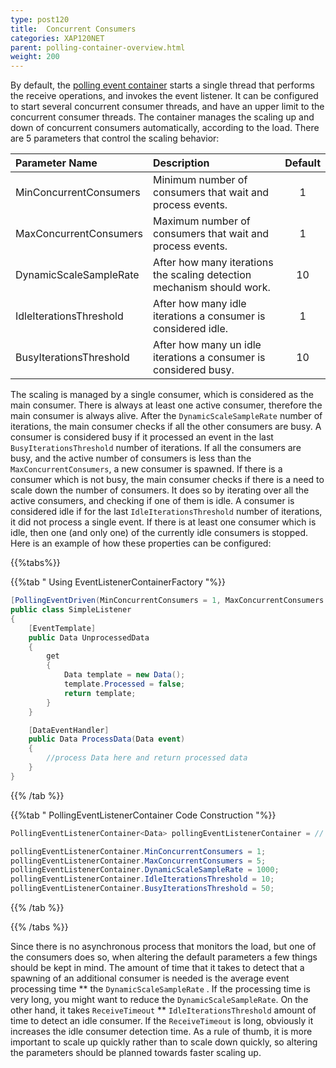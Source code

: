 ```yaml
---
type: post120
title:  Concurrent Consumers
categories: XAP120NET
parent: polling-container-overview.html
weight: 200
---
```




By default, the [polling event container](./polling-container.html) starts a single thread that performs the receive operations, and invokes the event listener. It can be configured to start several concurrent consumer threads, and have an upper limit to the concurrent consumer threads. The container manages the scaling up and down of concurrent consumers automatically, according to the load.
There are 5 parameters that control the scaling behavior:


|Parameter Name| Description |Default |
|:-------------|:------------|:------:|
| MinConcurrentConsumers  | Minimum number of consumers that wait and process events. | 1 |
| MaxConcurrentConsumers  | Maximum number of consumers that wait and process events. | 1 |
| DynamicScaleSampleRate  | After how many iterations the scaling detection mechanism should work. | 10 |
| IdleIterationsThreshold | After how many idle iterations a consumer is considered idle. | 1 |
| BusyIterationsThreshold | After how many un idle iterations a consumer is considered busy. | 10 |

The scaling is managed by a single consumer, which is considered as the main consumer. There is always at least one active consumer, therefore the main consumer is always alive. After the `DynamicScaleSampleRate` number of iterations, the main consumer checks if all the other consumers are busy. A consumer is considered busy if it processed an event in the last `BusyIterationsThreshold` number of iterations. If all the consumers are busy, and the active number of consumers is less than the `MaxConcurrentConsumers`, a new consumer is spawned. If there is a consumer which is not busy, the main consumer checks if there is a need to scale down the number of consumers. It does so by iterating over all the active consumers, and checking if one of them is idle. A consumer is considered idle if for the last `IdleIterationsThreshold` number of iterations, it did not process a single event. If there is at least one consumer which is idle, then one (and only one) of the currently idle consumers is stopped.
Here is an example of how these properties can be configured:

{{%tabs%}}

{{%tab "  Using EventListenerContainerFactory "%}}


```csharp
[PollingEventDriven(MinConcurrentConsumers = 1, MaxConcurrentConsumers = 5, DynamicScaleSampleRate = 1000, IdleIterationsThreshold = 10, BusyIterationThreshold = 50)]
public class SimpleListener
{
    [EventTemplate]
    public Data UnprocessedData
    {
        get
        {
            Data template = new Data();
            template.Processed = false;
            return template;
        }
    }

    [DataEventHandler]
    public Data ProcessData(Data event)
    {
        //process Data here and return processed data
    }
}
```

{{% /tab %}}

{{%tab "  PollingEventListenerContainer Code Construction "%}}


```csharp
PollingEventListenerContainer<Data> pollingEventListenerContainer = // create or obtain a reference to a polling container

pollingEventListenerContainer.MinConcurrentConsumers = 1;
pollingEventListenerContainer.MaxConcurrentConsumers = 5;
pollingEventListenerContainer.DynamicScaleSampleRate = 1000;
pollingEventListenerContainer.IdleIterationsThreshold = 10;
pollingEventListenerContainer.BusyIterationsThreshold = 50;
```

{{% /tab %}}

{{% /tabs %}}

Since there is no asynchronous process that monitors the load, but one of the consumers does so, when altering the default parameters a few things should be kept in mind. The amount of time that it takes to detect that a spawning of an additional consumer is needed is the average event processing time ** the `DynamicScaleSampleRate` . If the processing time is very long, you might want to reduce the `DynamicScaleSampleRate`. On the other hand, it takes `ReceiveTimeout` ** `IdleIterationsThreshold` amount of time to detect an idle consumer. If the `ReceiveTimeout` is long, obviously it increases the idle consumer detection time. As a rule of thumb, it is more important to scale up quickly rather than to scale down quickly, so altering the parameters should be planned towards faster scaling up.
